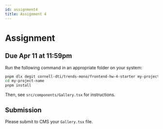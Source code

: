 ```yaml
---
id: assignment4
title: Assignment 4
---
```


# Assignment

## Due Apr 11 at 11:59pm

Run the following command in an appropriate folder on your system:

```bash
pnpm dlx degit cornell-dti/trends-mono/frontend-hw-4-starter my-project-name
cd my-project-name
pnpm install
```

Then, see `src/components/Gallery.tsx` for instructions.

## Submission

Please submit to CMS your `Gallery.tsx` file.
